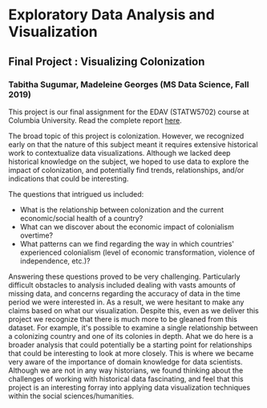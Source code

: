 # Exploratory Data Analysis and Visualization
## Final Project : Visualizing Colonization
### Tabitha Sugumar, Madeleine Georges (MS Data Science, Fall 2019)

This project is our final assignment for the EDAV (STATW5702) course at Columbia University. Read the complete report [here](https://mdlngeorges.github.io/colonization/).

The broad topic of this project is colonization. However, we recognized early on that the nature of this subject meant it requires extensive historical work to contextualize data visualizations. Although we lacked deep historical knowledge on the subject, we hoped to use data to explore the impact of colonization, and potentially find trends, relationships, and/or indications that could be interesting.

The questions that intrigued us included:
- What is the relationship between colonization and the current economic/social health of a country?
- What can we discover about the economic impact of colonialism overtime?
- What patterns can we find regarding the way in which countries' experienced colonialism (level of economic transformation, violence of independence, etc.)? 

Answering these questions proved to be very challenging. Particularly difficult obstacles to analysis included dealing with vasts amounts of missing data, and concerns regarding the accuracy of data in the time period we were interested in. As a result, we were hesitant to make any claims based on what our visualization. Despite this, even as we deliver this project we recognize that there is much more to be gleaned from this dataset. For example, it's possible to examine a single relationship between a colonizing country and one of its colonies in depth. Ahat we do here is a broader analysis that could potentially be a starting point for relationships that could be interesting to look at more closely. This is where we became very aware of the importance of domain knowledge for data scientists. Although we are not in any way historians, we found thinking about the challenges of working with historical data fascinating, and feel that this project is an interesting forray into applying data visualization techniques within the social sciences/humanities.
